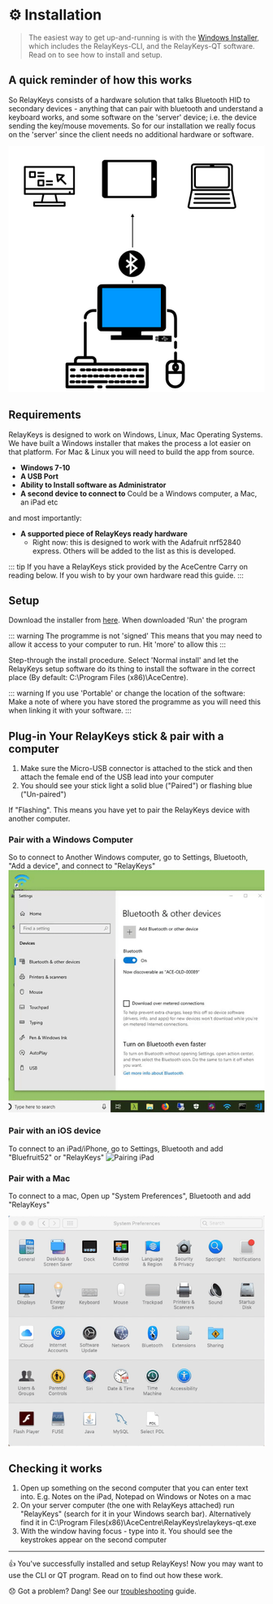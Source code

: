# ⚙️ Installation

> The easiest way to get up-and-running is with the [Windows Installer](https://github.com/AceCentre/RelayKeys/releases/latest), which includes the RelayKeys-CLI, and the RelayKeys-QT software. Read on to see how to install and setup.  

## A quick reminder of how this works

So RelayKeys consists of a hardware solution that talks Bluetooth HID to secondary devices - anything that can pair with bluetooth and understand a keyboard works, and some software on the 'server' device; i.e. the device sending the key/mouse movements. So for our installation we really focus on the 'server' since the client needs no additional hardware or software.  

![RelayKeys Overview](../img/overview.png)

## Requirements

RelayKeys is designed to work on Windows, Linux, Mac Operating Systems. We have built a Windows installer that makes the process a lot easier on that platform. For Mac & Linux you will need to build the app from source. 

* **Windows 7-10**
* **A USB Port**
* **Ability to Install software as Administrator**
* **A second device to connect to** Could be a Windows computer, a Mac, an iPad etc

and most importantly:

* **A supported piece of RelayKeys ready hardware**
    * Right now:  this is designed to work with the Adafruit nrf52840 express. Others will be added to the list as this is developed. 

::: tip If you have a RelayKeys stick provided by the AceCentre 
Carry on reading below. If you wish to by your own hardware read this guide. 
:::

## Setup

Download the installer from [here](https://github.com/AceCentre/RelayKeys/releases/latest). When downloaded 'Run' the program 

::: warning The programme is not 'signed' 
This means that you may need to allow it access to your computer to run. Hit 'more' to allow this
:::

Step-through the install procedure. Select 'Normal install' and let the RelayKeys setup software do its thing to install the software in the correct place (By default: C:\Program Files (x86)\AceCentre). 

::: warning If you use 'Portable' or change the location of the software:
Make a note of where you have stored the programme as you will need this when linking it with your software. 
:::


## Plug-in Your RelayKeys stick & pair with a computer

1. Make sure the Micro-USB connector is attached to the stick and then attach the female end of the USB lead into your computer 
2. You should see your stick light a solid blue ("Paired") or flashing blue ("Un-paired")

If "Flashing". This means you have yet to pair the RelayKeys device with another computer. 

### Pair with a Windows Computer 

So to connect to Another Windows computer, go to Settings, Bluetooth, "Add a device", and connect to "RelayKeys"
![Pairing Windows](../img/screenshots/windows-pairing.gif)

### Pair with an iOS device

To connect to an iPad/iPhone, go to Settings, Bluetooth and add "Bluefruit52" or "RelayKeys"
![Pairing iPad](../img/screenshots/ipad-pairing.gif)

### Pair with a Mac

To connect to a mac, Open up "System Preferences", Bluetooth and add "RelayKeys"

![Pairing Mac](../img/screenshots/mac-pairing.gif)

## Checking it works

1. Open up something on the second computer that you can enter text into. E.g. Notes on the iPad, Notepad on Windows or Notes on a mac
2. On your server computer (the one with RelayKeys attached) run "RelayKeys" (search for it in your Windows search bar). Alternatively find it in C:\Program Files(x86)\AceCentre\RelayKeys\relaykeys-qt.exe
3. With the window having focus - type into it. You should see the keystrokes appear on the second computer 

---

👍 You've successfully installed and setup RelayKeys! Now you may want to use the CLI or QT program. Read on to find out how these work. 

😞 Got a problem? Dang! See our [troubleshooting](/getting-started/contributing.md) guide. 
